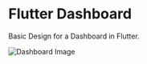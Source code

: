 # Flutter Dashboard
Basic Design for a Dashboard in Flutter.

![Dashboard Image](https://i.imgur.com/sfKnm8I.jpg)
